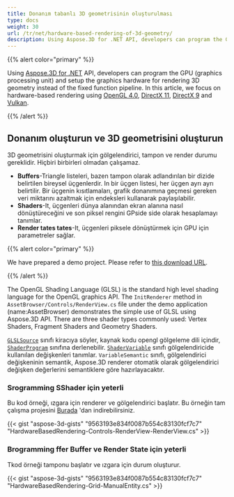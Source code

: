```yaml
---
title: Donanım tabanlı 3D geometrisinin oluşturulması
type: docs
weight: 30
url: /tr/net/hardware-based-rendering-of-3d-geometry/
description: Using Aspose.3D for .NET API, developers can program the GPU (graphics processing unit) and setup the graphics hardware for rendering 3D geometry instead of the fixed function pipeline. 
---
```

{{% alert color="primary" %}}

Using [Aspose.3D for .NET](https://products.aspose.com/3d/net/) API, developers can program the GPU (graphics processing unit) and setup the graphics hardware for rendering 3D geometry instead of the fixed function pipeline. In this article, we focus on hardware-based rendering using [OpenGL 4.0](https://www.opengl.org/sdk/docs/man/html/glEnable.xhtml), [DirectX 11](https://msdn.microsoft.com/en-us/library/windows/desktop/hh404489\(v=vs.85\).aspx), [DirectX 9](https://msdn.microsoft.com/en-us/library/windows/desktop/bb147327\(v=vs.85\).aspx) and [Vulkan](https://www.khronos.org/registry/vulkan/specs/1.0/xhtml/vkspec.html#VkPipelineRasterizationStateCreateInfo).

{{% /alert %}}
##  **Donanım oluşturun ve 3D geometrisini oluşturun**
3D geometrisini oluşturmak için gölgelendirici, tampon ve render durumu gereklidir. Hiçbiri birbirleri olmadan çalışamaz.

- **Buffers**-Triangle listeleri, bazen tampon olarak adlandırılan bir dizide belirtilen bireysel üçgenlerdir. In bir üçgen listesi, her üçgen ayrı ayrı belirtilir. Bir üçgenin kısıtlamaları, grafik donanımına geçmesi gereken veri miktarını azaltmak için endeksleri kullanarak paylaşılabilir.
- **Shaders**-It, üçgenleri dünya alanından ekran alanına nasıl dönüştüreceğini ve son piksel rengini GPside side olarak hesaplamayı tanımlar.
- **Render tates tates**-It, üçgenleri piksele dönüştürmek için GPU için parametreler sağlar.

{{% alert color="primary" %}}

We have prepared a demo project. Please refer to [this download URL](https://github.com/aspose-3d/Aspose.3D-for-.NET/tree/master/HardwareBasedRendering).

{{% /alert %}}

The OpenGL Shading Language (GLSL) is the standard high level shading language for the OpenGL graphics API. The `InitRenderer` method in `AssetBrowser/Controls/RenderView.cs` file under the demo application (name:AssetBrowser) demonstrates the simple use of GLSL using Aspose.3D API. There are three shader types commonly used: Vertex Shaders, Fragment Shaders and Geometry Shaders.

[`GLSLSource`](https://reference.aspose.com/3d/net/aspose.threed.render/glslsource) sınıfı kiracıya söyler, kaynak kodu opengl gölgeleme dili içindir, [`ShaderProgram`](https://reference.aspose.com/3d/net/aspose.threed.render/shaderprogram) sınıfına derlenebilir. [`ShaderVariable`](https://reference.aspose.com/3d/net/aspose.threed.render/shadervariable) sınıfı gölgelendiricide kullanılan değişkenleri tanımlar. `VariableSemantic` sınıfı, gölgelendirici değişkeninin semantik, Aspose.3D renderer otomatik olarak gölgelendirici değişken değerlerini semantiklere göre hazırlayacaktır.
###  **Srogramming SShader için yeterli**
Bu kod örneği, ızgara için renderer ve gölgelendirici başlatır. Bu örneğin tam çalışma projesini [Burada](https://github.com/aspose-3d/Aspose.3D-for-.NET/tree/master/HardwareBasedRendering) 'dan indirebilirsiniz.

{{< gist "aspose-3d-gists" "9563193e834f0087b554c83130fcf7c7" "HardwareBasedRendering-Controls-RenderView-RenderView.cs" >}}
###  **Brogramming ffer Buffer ve Render State için yeterli**
Tkod örneği tamponu başlatır ve ızgara için durum oluşturur.

{{< gist "aspose-3d-gists" "9563193e834f0087b554c83130fcf7c7" "HardwareBasedRendering-Grid-ManualEntity.cs" >}}
